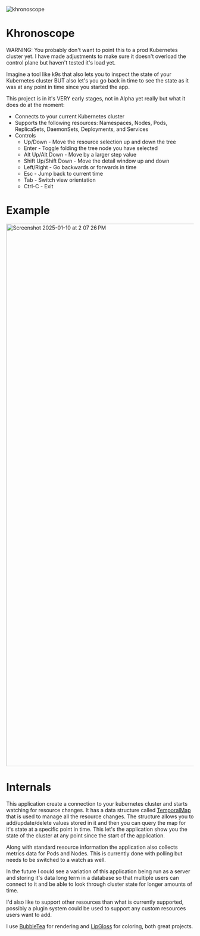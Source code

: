 ![khronoscope](https://github.com/user-attachments/assets/ed78c414-98e6-400e-b1a1-a18e82baf189)

# Khronoscope
WARNING: You probably don't want to point this to a prod Kubernetes cluster yet.  I have made adjustments to make sure it doesn't overload the control plane but haven't tested it's load yet.

Imagine a tool like k9s that also lets you to inspect the state of your Kubernetes cluster BUT also let's you go back in time to see the state as it was at any point in time since you started the app.

This project is in it's VERY early stages, not in Alpha yet really but what it does do at the moment:

- Connects to your current Kubernetes cluster
- Supports the following resources: Namespaces, Nodes, Pods, ReplicaSets, DaemonSets, Deployments, and Services
- Controls
	- Up/Down - Move the resource selection up and down the tree
   	- Enter - Toggle folding the tree node you have selected
	- Alt Up/Alt Down - Move by a larger step value
	- Shift Up/Shift Down - Move the detail window up and down 
	- Left/Right - Go backwards or forwards in time
	- Esc - Jump back to current time
	- Tab - Switch view orientation
	- Ctrl-C - Exit

# Example
<img width="1452" alt="Screenshot 2025-01-10 at 2 07 26 PM" src="https://github.com/user-attachments/assets/d4eeac64-b203-40ff-a668-631055b06639" />

# Internals
This application create a connection to your kubernetes cluster and starts watching for resource changes.  It has a data structure called [TemporalMap](https://github.com/hoyle1974/khronoscope/blob/main/temporal_map.go) that is used to manage all the resource changes.  The structure allows you to add/update/delete values stored in it and then you can query the map for it's state at a specific point in time.  This let's the application show you the state of the cluster at any point since the start of the application.  

Along with standard resource information the application also collects metrics data for Pods and Nodes.  This is currently done with polling but needs to be switched to a watch as well.

In the future I could see a variation of this application being run as a server and storing it's data long term in a database so that multiple users can connect to it and be able to look through cluster state for longer amounts of time.

I'd also like to support other resources than what is currently supported, possibly a plugin system could be used to support any custom resources users want to add.

I use [BubbleTea](https://github.com/charmbracelet/bubbletea) for rendering and [LipGloss](https://github.com/charmbracelet/lipgloss) for coloring, both great projects.
